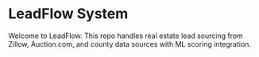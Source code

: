 # LeadFlow System

Welcome to LeadFlow. This repo handles real estate lead sourcing from Zillow, Auction.com, and county data sources with ML scoring integration.
